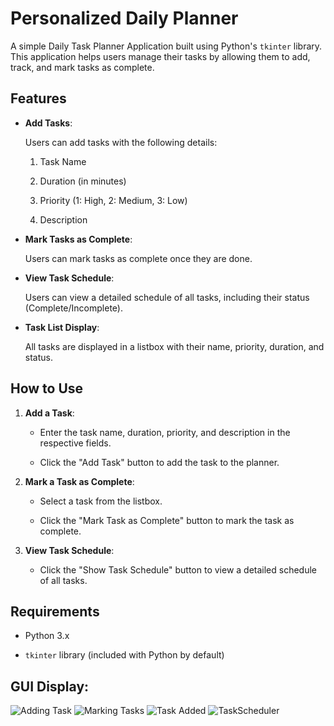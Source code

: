 # Personalized Daily Planner

A simple Daily Task Planner Application built using Python's `tkinter` library. This application helps users manage their tasks by allowing them to add, track, and mark tasks as complete.


## Features

- **Add Tasks**:
  
  Users can add tasks with the following details:
  
  1. Task Name
  
  2. Duration (in minutes)
     
  3. Priority (1: High, 2: Medium, 3: Low)
  
  4. Description
     
- **Mark Tasks as Complete**:

  Users can mark tasks as complete once they are done.
  
- **View Task Schedule**:

  Users can view a detailed schedule of all tasks, including their status (Complete/Incomplete).
  
- **Task List Display**:

  All tasks are displayed in a listbox with their name, priority, duration, and status.

  
## How to Use

1. **Add a Task**:
   - Enter the task name, duration, priority, and description in the respective fields.
     
   - Click the "Add Task" button to add the task to the planner.

2. **Mark a Task as Complete**:
   - Select a task from the listbox.
     
   - Click the "Mark Task as Complete" button to mark the task as complete.

3. **View Task Schedule**:
   - Click the "Show Task Schedule" button to view a detailed schedule of all tasks.
  
     
## Requirements

- Python 3.x
  
- `tkinter` library (included with Python by default)

## GUI Display:
![Adding Task](Screenshots/AddingTask.png)
![Marking Tasks](Screenshots/MarkingTasks.png)
![Task Added](Screenshots/TaskAdded.png)
![TaskScheduler](Screenshots/TaskScheduler.png)

